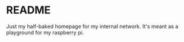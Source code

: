 # README #

Just my half-baked homepage for my internal network. It's meant as a playground for my raspberry pi.